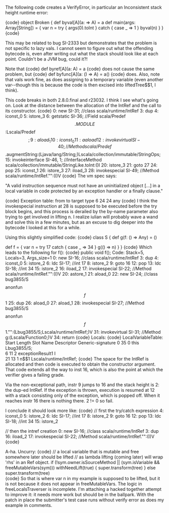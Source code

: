 The following code creates a VerifyError, in particular an Inconsistent stack height runtime error:

{code}
object Broken {
  def byval[A](a: => A) = a
  def main(args: Array[String]) = {
    var n = try { args(0).toInt } catch { case _ => 1 }
    byval(n)
  }
}
{code}

This may be related to bug SI-2333 but demonstrates that the problem is not specific to lazy vals.  I cannot seem to figure out what the offending bytecode is, even after writing out what the stack should look like at each point.  Couldn't be a JVM bug, could it?!

Note that
{code}
def byref[A](a: A) = a
{code}
does not cause the same problem, but
{code}
def byfunc[A](a: () => A) = a()
{code}
does.  Also, note that vals work fine, as does assigning to a temporary variable (even another var--though this is because the code is then excised into liftedTree$$1, I think).

This code breaks in both 2.8.0.final and r23032.
I think I see what's going on.  Look at the distance between the allocation of the IntRef and the call to its constructor.
{code}
   0:    new    SI-31; //class scala/runtime/IntRef
   3:    dup
   4:    iconst_0
   5:    istore_3
   6:    getstatic    SI-36; //Field scala/Predef$$.MODULE$$:Lscala/Predef$$;
   9:    aload_1
   10:    iconst_0
   11:    aaload
   12:    invokevirtual    SI-40; //Method scala/Predef$$.augmentString:(Ljava/lang/String;)Lscala/collection/immutable/StringOps;
   15:    invokeinterface    SI-46,  1; //InterfaceMethod scala/collection/immutable/StringLike.toInt:()I
   20:    istore_3
   21:    goto    27
   24:    pop
   25:    iconst_1
   26:    istore_3
   27:    iload_3
   28:    invokespecial    SI-49; //Method scala/runtime/IntRef."<init>":(I)V
{code} 
The vm spec says:

"A valid instruction sequence must not have an uninitialized object [...] in a local variable in code protected by an exception handler or a finally clause."

{code}
  Exception table:
   from   to  target type
     6    24    24   any
{code}
I think the invokespecial instruction at 28 is supposed to be executed before the try block begins, and this process is derailed by the by-name parameter also trying to get involved in lifting n.
I realize iulian will probably wave a wand and solve this in a few minutes, but as an excuse to dig deeper into the bytecode I looked at this for a while.

Using this slightly simplified code:
{code}
class S {
  def g(f: () => Any) = ()
  
  def f = {
    var n = try 17 catch { case _ => 34 }
    g(() => n)
  }
}
{code}
Which leads to the following for f():
{code}
public void f();
  Code:
   Stack=5, Locals=3, Args_size=1
   0:	new	SI-16; //class scala/runtime/IntRef
   3:	dup
   4:	iconst_0
   5:	istore_2
   6:	ldc	SI-17; //int 17
   8:	istore_2
   9:	goto	16
   12:	pop
   13:	ldc	SI-18; //int 34
   15:	istore_2
   16:	iload_2
   17:	invokespecial	SI-22; //Method scala/runtime/IntRef."<init>":(I)V
   20:	astore_1
   21:	aload_0
   22:	new	SI-24; //class bug3855/S$$$$anonfun$$f$$1
   25:	dup
   26:	aload_0
   27:	aload_1
   28:	invokespecial	SI-27; //Method bug3855/S$$$$anonfun$$f$$1."<init>":(Lbug3855/S;Lscala/runtime/IntRef;)V
   31:	invokevirtual	SI-31; //Method g:(Lscala/Function0;)V
   34:	return
{code}
Locals:
{code}
LocalVariableTable:
  Start Length Slot Name               Descriptor            Generic-signature
  0     35     0    this               Lbug3855/S;           
  6     11     2    exceptionResult1   I                     
  21    13     1    n$$1                Lscala/runtime/IntRef;
{code}
The space for the IntRef is allocated and then code is executed to obtain the constructor argument.  That code extends all the way to inst 16, which is also the point at which the verifier gives a failing grade.

Via the non-exceptional path, instr 9 jumps to 16 and the stack height is 2: the dup-ed IntRef.  If the exception is thrown, execution is resumed at 12 with a stack consisting only of the exception, which is popped off.  When it reaches instr 16 there is nothing there.  2 != 0 so fail.

I conclude it should look more like:
{code}
// first the try/catch expression
4:	iconst_0
5:	istore_2
6:	ldc	SI-17; //int 17
8:	istore_2
9:	goto	16
12:	pop
13:	ldc	SI-18; //int 34
15:	istore_2

// then the intref creation
0:	new	SI-16; //class scala/runtime/IntRef
3:	dup
16:	iload_2
17:	invokespecial	SI-22; //Method scala/runtime/IntRef."<init>":(I)V
{code}

A-ha.  Uncurry:
{code}
// a local variable that is mutable and free somewhere later should be lifted
// as lambda lifting (coming later) will wrap 'rhs' in an Ref object.
if (!sym.owner.isSourceMethod || (sym.isVariable && freeMutableVars(sym)))
  withNeedLift(true) { super.transform(tree) }
else
  super.transform(tree)  
{code}
So that is where var n in my example is supposed to be lifted, but it is not because it does not appear in freeMutableVars.  The logic in freeLocalsTraverser is incomplete.  I'm attaching a hacked together attempt to improve it: it needs more work but should be in the ballpark.  With the patch in place the submitter's test case runs without verify error as does my example in comments.
